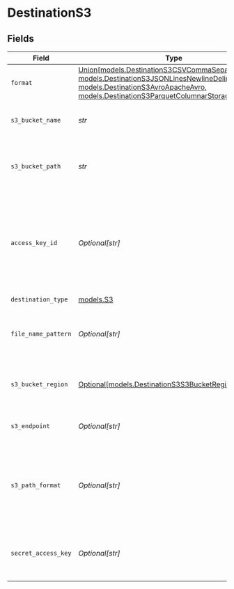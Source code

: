 # DestinationS3


## Fields

| Field                                                                                                                                                                                                                                                           | Type                                                                                                                                                                                                                                                            | Required                                                                                                                                                                                                                                                        | Description                                                                                                                                                                                                                                                     | Example                                                                                                                                                                                                                                                         |
| --------------------------------------------------------------------------------------------------------------------------------------------------------------------------------------------------------------------------------------------------------------- | --------------------------------------------------------------------------------------------------------------------------------------------------------------------------------------------------------------------------------------------------------------- | --------------------------------------------------------------------------------------------------------------------------------------------------------------------------------------------------------------------------------------------------------------- | --------------------------------------------------------------------------------------------------------------------------------------------------------------------------------------------------------------------------------------------------------------- | --------------------------------------------------------------------------------------------------------------------------------------------------------------------------------------------------------------------------------------------------------------- |
| `format`                                                                                                                                                                                                                                                        | [Union[models.DestinationS3CSVCommaSeparatedValues, models.DestinationS3JSONLinesNewlineDelimitedJSON, models.DestinationS3AvroApacheAvro, models.DestinationS3ParquetColumnarStorage]](../models/destinations3outputformat.md)                                 | :heavy_check_mark:                                                                                                                                                                                                                                              | Format of the data output. See <a href="https://docs.airbyte.com/integrations/destinations/s3/#supported-output-schema">here</a> for more details                                                                                                               |                                                                                                                                                                                                                                                                 |
| `s3_bucket_name`                                                                                                                                                                                                                                                | *str*                                                                                                                                                                                                                                                           | :heavy_check_mark:                                                                                                                                                                                                                                              | The name of the S3 bucket. Read more <a href="https://docs.aws.amazon.com/AmazonS3/latest/userguide/create-bucket-overview.html">here</a>.                                                                                                                      | airbyte_sync                                                                                                                                                                                                                                                    |
| `s3_bucket_path`                                                                                                                                                                                                                                                | *str*                                                                                                                                                                                                                                                           | :heavy_check_mark:                                                                                                                                                                                                                                              | Directory under the S3 bucket where data will be written. Read more <a href="https://docs.airbyte.com/integrations/destinations/s3#:~:text=to%20format%20the-,bucket%20path,-%3A">here</a>                                                                      | data_sync/test                                                                                                                                                                                                                                                  |
| `access_key_id`                                                                                                                                                                                                                                                 | *Optional[str]*                                                                                                                                                                                                                                                 | :heavy_minus_sign:                                                                                                                                                                                                                                              | The access key ID to access the S3 bucket. Airbyte requires Read and Write permissions to the given bucket. Read more <a href="https://docs.aws.amazon.com/general/latest/gr/aws-sec-cred-types.html#access-keys-and-secret-access-keys">here</a>.              | A012345678910EXAMPLE                                                                                                                                                                                                                                            |
| `destination_type`                                                                                                                                                                                                                                              | [models.S3](../models/s3.md)                                                                                                                                                                                                                                    | :heavy_check_mark:                                                                                                                                                                                                                                              | N/A                                                                                                                                                                                                                                                             |                                                                                                                                                                                                                                                                 |
| `file_name_pattern`                                                                                                                                                                                                                                             | *Optional[str]*                                                                                                                                                                                                                                                 | :heavy_minus_sign:                                                                                                                                                                                                                                              | The pattern allows you to set the file-name format for the S3 staging file(s)                                                                                                                                                                                   | {date}                                                                                                                                                                                                                                                          |
| `s3_bucket_region`                                                                                                                                                                                                                                              | [Optional[models.DestinationS3S3BucketRegion]](../models/destinations3s3bucketregion.md)                                                                                                                                                                        | :heavy_minus_sign:                                                                                                                                                                                                                                              | The region of the S3 bucket. See <a href="https://docs.aws.amazon.com/AWSEC2/latest/UserGuide/using-regions-availability-zones.html#concepts-available-regions">here</a> for all region codes.                                                                  |                                                                                                                                                                                                                                                                 |
| `s3_endpoint`                                                                                                                                                                                                                                                   | *Optional[str]*                                                                                                                                                                                                                                                 | :heavy_minus_sign:                                                                                                                                                                                                                                              | Your S3 endpoint url. Read more <a href="https://docs.aws.amazon.com/general/latest/gr/s3.html#:~:text=Service%20endpoints-,Amazon%20S3%20endpoints,-When%20you%20use">here</a>                                                                                 | http://localhost:9000                                                                                                                                                                                                                                           |
| `s3_path_format`                                                                                                                                                                                                                                                | *Optional[str]*                                                                                                                                                                                                                                                 | :heavy_minus_sign:                                                                                                                                                                                                                                              | Format string on how data will be organized inside the S3 bucket directory. Read more <a href="https://docs.airbyte.com/integrations/destinations/s3#:~:text=The%20full%20path%20of%20the%20output%20data%20with%20the%20default%20S3%20path%20format">here</a> | ${NAMESPACE}/${STREAM_NAME}/${YEAR}_${MONTH}_${DAY}_${EPOCH}_                                                                                                                                                                                                   |
| `secret_access_key`                                                                                                                                                                                                                                             | *Optional[str]*                                                                                                                                                                                                                                                 | :heavy_minus_sign:                                                                                                                                                                                                                                              | The corresponding secret to the access key ID. Read more <a href="https://docs.aws.amazon.com/general/latest/gr/aws-sec-cred-types.html#access-keys-and-secret-access-keys">here</a>                                                                            | a012345678910ABCDEFGH/AbCdEfGhEXAMPLEKEY                                                                                                                                                                                                                        |